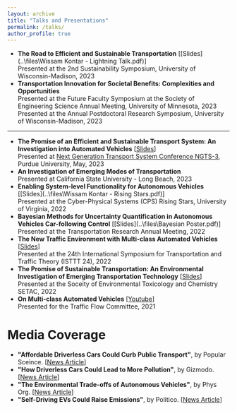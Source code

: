 ```yaml
---
layout: archive
title: "Talks and Presentations"
permalink: /talks/
author_profile: true
---
```


* **The Road to Efficient and Sustainable Transportation** [[Slides](..\files\Wissam Kontar - Lightning Talk.pdf)] <br>
Presented at the 2nd Sustainability Symposium, University of Wisconsin-Madison, 2023
* **Transportation Innovation for Societal Benefits: Complexities and Opportunities** <br>
Presented at the Future Faculty Symposium at the Society of Engineering Science Annual Meeting, University of Minnesota, 2023 <br>
Presented at the Annual Postdoctoral Research Symposium, University of Wisconsin-Madison, 2023
* **
* **The Promise of an Efficient and Sustainable Transport System: An Investigation into Automated Vehicles** [[Slides](..\files\NGTS_3_Talk.pdf)] <br> 
Presented at [Next Generation Transport System Conference NGTS-3](https://www.ngts2023.nextrans.org/), Purdue University, May, 2023 
* **An Investigation of Emerging Modes of Transportation** <br>
Presented at California State University - Long Beach, 2023
* **Enabling System-level Functionality for Autonomous Vehicles** [[Slides](..\files\Wissam Kontar - Rising Stars.pdf)]<br>
Presented at the Cyber-Physical Systems (CPS) Rising Stars, University of Virginia, 2022
* **Bayesian Methods for Uncertainty Quantification in Autonomous Vehicles Car-following Control** [[Slides](..\files\Bayesian Poster.pdf)] <br> 
Presented at the Transportation Research Annual Meeting, 2022
* **The New Traffic Environment with Multi-class Automated Vehicles** [[Slides](..\files\ISTTT24_Presentation/pdf)] <br> 
Presented at the 24th International Symposium for Transportation and Traffic Theory (ISTTT 24), 2022
* **The Promise of Sustainable Transportation: An Environmental Investigation of Emerging Transportation Technology** [[Slides](..\files\SETAC_Presentation.pdf)]   <br>
Presented at the Soceity of Environmental Toxicology and Chemistry SETAC, 2022
* **On Multi-class Automated Vehicles** [[Youtube](https://www.youtube.com/watch?v=okmAiD5KeiE)] <br>
Presented for the Traffic Flow Committee, 2021

Media Coverage
=====

* **"Affordable Driverless Cars Could Curb Public Transport"**, by Popular Sceince. [[News Article](https://www.popsci.com/technology/driverless-cars-sustainable/?taid=60aa35b701ef8e00017b4bec&utm_campaign=trueanthem_trending-content&utm_medium=social&utm_source=twitter)]
* **"How Driverless Cars Could Lead to More Pollution"**, by Gizmodo. [[News Article](https://gizmodo.com/how-driverless-cars-could-lead-to-more-pollution-1846955880?utm_content=gizmodo&utm_source=twitter&utm_medium=SocialMarketing&utm_campaign=dlvrit)]
* **"The Environmental Trade-offs of Autonomous Vehicles"**, by Phys Org. [[News Article](https://phys.org/news/2021-05-environmental-trade-offs-autonomous-vehicles.html)]
* **"Self-Driving EVs Could Raise Emissions"**, by Politico. [[News Article](https://subscriber.politicopro.com/article/eenews/1063733277)]

